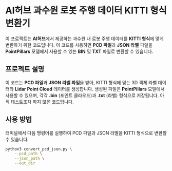 # AI허브 과수원 로봇 주행 데이터 KITTI 형식 변환기

이 프로젝트는 **AI허브**에서 제공하는 과수원 내 로봇 주행 데이터를 **KITTI 형식**에 맞게 변환하기 위한 코드입니다. 이 코드를 사용하면 **PCD 파일**과 **JSON 라벨** 파일을 **PointPillars** 모델에서 사용할 수 있는 **BIN** 및 **TXT** 파일로 변환할 수 있습니다.

## 프로젝트 설명

이 코드는 **PCD 파일**과 **JSON 라벨 파일**을 받아, KITTI 형식에 맞는 3D 객체 라벨 데이터와 **Lidar Point Cloud** 데이터를 생성합니다. 생성된 파일은 **PointPillars** 모델에서 사용할 수 있으며, 각각 **.bin** (포인트 클라우드)과 **.txt** (라벨) 형식으로 저장됩니다.
아직 테스트조차 하지 않은 코드입니다.

## 사용 방법

터미널에서 다음 명령어를 실행하여 PCD 파일과 JSON 라벨을 KITTI 형식으로 변환할 수 있습니다.

```bash
python3 convert_pcd_json.py \
    --pcd_path \
    --json_path \
    --out_dir
